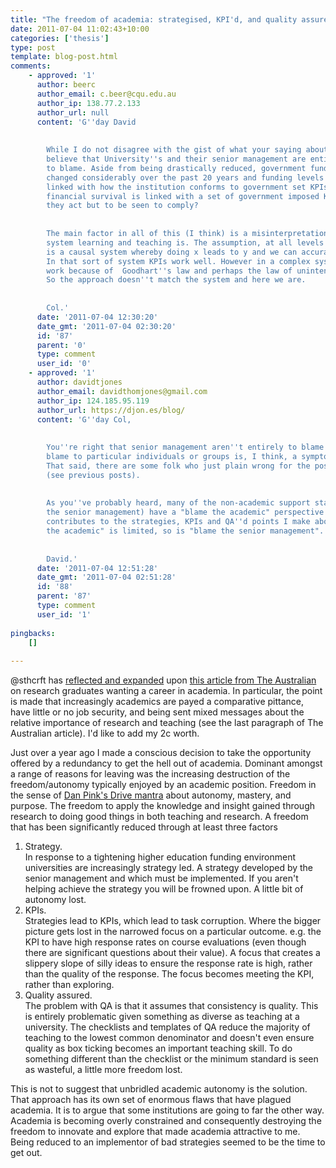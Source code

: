 ```yaml
---
title: "The freedom of academia: strategised, KPI'd, and quality assured away"
date: 2011-07-04 11:02:43+10:00
categories: ['thesis']
type: post
template: blog-post.html
comments:
    - approved: '1'
      author: beerc
      author_email: c.beer@cqu.edu.au
      author_ip: 138.77.2.133
      author_url: null
      content: 'G''day David
    
    
        While I do not disagree with the gist of what your saying about strategy, I don''t
        believe that University''s and their senior management are entirely (or even mostly)
        to blame. Aside from being drastically reduced, government funding models have
        changed considerably over the past 20 years and funding levels are now directly
        linked with how the institution conforms to government set KPIs. So if an organisation''s
        financial survival is linked with a set of government imposed KPIs, how else can
        they act but to be seen to comply?
    
    
        The main factor in all of this (I think) is a misinterpretation of what sort of
        system learning and teaching is. The assumption, at all levels is that L&amp;T
        is a causal system whereby doing x leads to y and we can accurately measure x.
        In that sort of system KPIs work well. However in a complex system KPIs don''t
        work because of  Goodhart''s law and perhaps the law of unintended consequences.
        So the approach doesn''t match the system and here we are.
    
    
        Col.'
      date: '2011-07-04 12:30:20'
      date_gmt: '2011-07-04 02:30:20'
      id: '87'
      parent: '0'
      type: comment
      user_id: '0'
    - approved: '1'
      author: davidtjones
      author_email: davidthomjones@gmail.com
      author_ip: 124.185.95.119
      author_url: https://djon.es/blog/
      content: 'G''day Col,
    
    
        You''re right that senior management aren''t entirely to blame. The need to assign
        blame to particular individuals or groups is, I think, a symptom of the problem.
        That said, there are some folk who just plain wrong for the positions they hold
        (see previous posts).
    
    
        As you''ve probably heard, many of the non-academic support staff (and some of
        the senior management) have a "blame the academic" perspective which directly
        contributes to the strategies, KPIs and QA''d points I make above. Just as "blame
        the academic" is limited, so is "blame the senior management".
    
    
        David.'
      date: '2011-07-04 12:51:28'
      date_gmt: '2011-07-04 02:51:28'
      id: '88'
      parent: '87'
      type: comment
      user_id: '1'
    
pingbacks:
    []
    
---
```

@sthcrft has [reflected and expanded](http://sarahthorneycroft.com/?p=218) upon [this article from The Australian](http://www.theaustralian.com.au/higher-education/students-want-a-career-in-academe/story-e6frgcjx-1226045180536) on research graduates wanting a career in academia. In particular, the point is made that increasingly academics are payed a comparative pittance, have little or no job security, and being sent mixed messages about the relative importance of research and teaching (see the last paragraph of The Australian article). I'd like to add my 2c worth.

Just over a year ago I made a conscious decision to take the opportunity offered by a redundancy to get the hell out of academia. Dominant amongst a range of reasons for leaving was the increasing destruction of the freedom/autonomy typically enjoyed by an academic position. Freedom in the sense of [Dan Pink's Drive mantra](http://www.danpink.com/drive) about autonomy, mastery, and purpose. The freedom to apply the knowledge and insight gained through research to doing good things in both teaching and research. A freedom that has been significantly reduced through at least three factors

1. Strategy.  
    In response to a tightening higher education funding environment universities are increasingly strategy led. A strategy developed by the senior management and which must be implemented. If you aren't helping achieve the strategy you will be frowned upon. A little bit of autonomy lost.
2. KPIs.  
    Strategies lead to KPIs, which lead to task corruption. Where the bigger picture gets lost in the narrowed focus on a particular outcome. e.g. the KPI to have high response rates on course evaluations (even though there are significant questions about their value). A focus that creates a slippery slope of silly ideas to ensure the response rate is high, rather than the quality of the response. The focus becomes meeting the KPI, rather than exploring.
3. Quality assured.  
    The problem with QA is that it assumes that consistency is quality. This is entirely problematic given something as diverse as teaching at a university. The checklists and templates of QA reduce the majority of teaching to the lowest common denominator and doesn't even ensure quality as box ticking becomes an important teaching skill. To do something different than the checklist or the minimum standard is seen as wasteful, a little more freedom lost.

This is not to suggest that unbridled academic autonomy is the solution. That approach has its own set of enormous flaws that have plagued academia. It is to argue that some institutions are going to far the other way. Academia is becoming overly constrained and consequently destroying the freedom to innovate and explore that made academia attractive to me. Being reduced to an implementor of bad strategies seemed to be the time to get out.